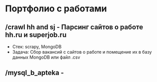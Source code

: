 # Портфолио с работами

## /crawl hh and sj - Парсинг сайтов о работе hh.ru и superjob.ru
- Стек: scrapy, MongoDB
- Задача: Сбор вакансий с сайтов о работе и помещение их в базу данных MongoDB или файл .csv

## /mysql_b_apteka - 
